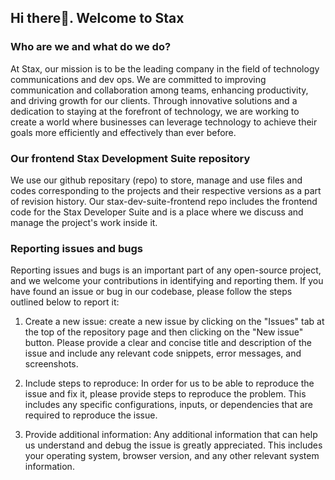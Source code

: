 ## Hi there👋. Welcome to Stax

### Who are we and what do we do?
At Stax, our mission is to be the leading company in the field of technology communications and dev ops. We are committed to improving communication and collaboration among teams, enhancing productivity, and driving growth for our clients. Through innovative solutions and a dedication to staying at the forefront of technology, we are working to create a world where businesses can leverage technology to achieve their goals more efficiently and effectively than ever before.

### Our frontend Stax Development Suite repository
We use our github repositary (repo) to store, manage and use files and codes corresponding to the projects and their respective versions as a part of revision history. Our stax-dev-suite-frontend repo includes the frontend code for the Stax Developer Suite and is a place where we discuss and manage the project's work inside it.

### Reporting issues and bugs
Reporting issues and bugs is an important part of any open-source project, and we welcome your contributions in identifying and reporting them. If you have found an issue or bug in our codebase, please follow the steps outlined below to report it:

1. Create a new issue: create a new issue by clicking on the "Issues" tab at the top of the repository page and then clicking on the "New issue" button. Please provide a clear and concise title and description of the issue and include any relevant code snippets, error messages, and screenshots.

2. Include steps to reproduce: In order for us to be able to reproduce the issue and fix it, please provide steps to reproduce the problem. This includes any specific configurations, inputs, or dependencies that are required to reproduce the issue.

3. Provide additional information: Any additional information that can help us understand and debug the issue is greatly appreciated. This includes your operating system, browser version, and any other relevant system information.

<!--

**Here are some ideas to get you started:**

🙋‍♀️ A short introduction - what is your organization all about?
🌈 Contribution guidelines - how can the community get involved?
👩‍💻 Useful resources - where can the community find your docs? Is there anything else the community should know?
🍿 Fun facts - what does your team eat for breakfast?
🧙 Remember, you can do mighty things with the power of [Markdown](https://docs.github.com/github/writing-on-github/getting-started-with-writing-and-formatting-on-github/basic-writing-and-formatting-syntax)
-->
